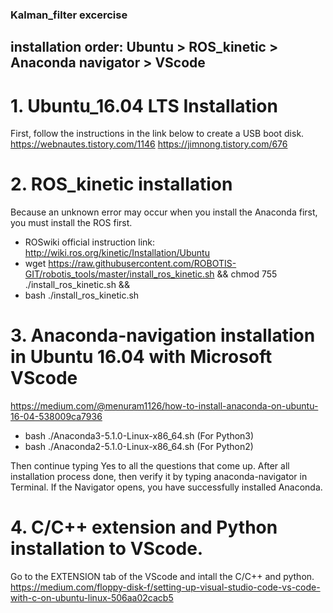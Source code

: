 ### Kalman_filter excercise
## installation order: Ubuntu > ROS_kinetic > Anaconda navigator > VScode

# 1. Ubuntu_16.04 LTS Installation
First, follow the instructions in the link below to create a USB boot disk.
https://webnautes.tistory.com/1146
https://jimnong.tistory.com/676



# 2. ROS_kinetic installation
Because an unknown error may occur when you install the Anaconda first, you must install the ROS first.
 - ROSwiki official instruction link: http://wiki.ros.org/kinetic/Installation/Ubuntu
 - wget https://raw.githubusercontent.com/ROBOTIS-GIT/robotis_tools/master/install_ros_kinetic.sh && chmod 755 ./install_ros_kinetic.sh && 
 - bash ./install_ros_kinetic.sh
 
 
 
# 3. Anaconda-navigation installation in Ubuntu 16.04 with Microsoft VScode
https://medium.com/@menuram1126/how-to-install-anaconda-on-ubuntu-16-04-538009ca7936
 - bash ./Anaconda3-5.1.0-Linux-x86_64.sh (For Python3)
 - bash ./Anaconda2-5.1.0-Linux-x86_64.sh (For Python2)
 
Then continue typing Yes to all the questions that come up.
After all installation process done, then verify it by typing anaconda-navigator in Terminal. If the Navigator opens, you have successfully installed Anaconda. 



# 4. C/C++ extension and Python installation to VScode.
Go to the EXTENSION tab of the VScode and intall the C/C++ and python.
https://medium.com/floppy-disk-f/setting-up-visual-studio-code-vs-code-with-c-on-ubuntu-linux-506aa02cacb5
